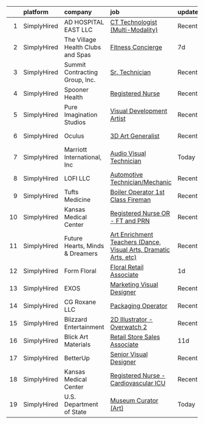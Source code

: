 

|    | platform    | company                           | job                                                                                                                                                                     | update_time   | location                  |
|---:|:------------|:----------------------------------|:------------------------------------------------------------------------------------------------------------------------------------------------------------------------|:--------------|:--------------------------|
|  1 | SimplyHired | AD HOSPITAL EAST LLC              | [CT Technologist (Multi-Modality)](https://www.simplyhired.com/job/RZx32srd2PqGsw6UexWnvEX8GQL_-n642Z0mEC8TatwWcXk_P0Gang?q=visual+art)                                 | Recently      | Houston, TX               |
|  2 | SimplyHired | The Village Health Clubs and Spas | [Fitness Concierge](https://www.simplyhired.com/job/MsBnXZ5wNTWJCxsyuov2bU4Z2K1u6qcNEzkdrIV-6xdPGmonZrRujA?q=visual+art)                                                | 7d            | Phoenix, AZ +1 location   |
|  3 | SimplyHired | Summit Contracting Group, Inc.    | [Sr. Technician](https://www.simplyhired.com/job/_cLD0h5M8msRWdjjQvq0VU7VIPRJB3l2q4mOdYKfEWnFOKpWW2s86g?q=visual+art)                                                   | Recently      | Jacksonville, FL          |
|  4 | SimplyHired | Spooner Health                    | [Registered Nurse](https://www.simplyhired.com/job/GEAnyFmllxn_x1ZYxopUlMOL4n2VRPOxeFrFycBLAjss35dnkaiIFQ?q=visual+art)                                                 | Recently      | Spooner, WI               |
|  5 | SimplyHired | Pure Imagination Studios          | [Visual Development Artist](https://www.simplyhired.com/job/u3Ce0qDkoB4jPujFyWA_pOjySvkBJ7SmBclJFkATwkjx3a0XU_1R2g?q=visual+art)                                        | Recently      | Rochester, NY +1 location |
|  6 | SimplyHired | Oculus                            | [3D Art Generalist](https://www.simplyhired.com/job/je0u3b9g8nV9DnO3K-aE3a3L3MWK_JcqtTRaFwxslc5IFNxzn_ndrA?q=visual+art)                                                | Recently      | Remote +2 locations       |
|  7 | SimplyHired | Marriott International, Inc       | [Audio Visual Technician](https://www.simplyhired.com/job/MDG31_xo4v8ngDa4DRF5cC_xPIrqYXF8V3vSmS6Xlm865PXo3-SV5Q?q=visual+art)                                          | Today         | Scottsdale, AZ            |
|  8 | SimplyHired | LOFI LLC                          | [Automotive Technician/Mechanic](https://www.simplyhired.com/job/6KPmJ0c4_B2H9NItdn2r2YutT9NbhND0cuHRI6c9HuIgBNpfeS8Jnw?q=visual+art)                                   | Recently      | Corpus Christi, TX        |
|  9 | SimplyHired | Tufts Medicine                    | [Boiler Operator 1st Class Fireman](https://www.simplyhired.com/job/M_Fa_f7wkotb0ljkUVjv5uYN7hMqNMnQ8l7vIwTUB0Hguhh-F7Wg2g?q=visual+art)                                | Recently      | Lowell, MA                |
| 10 | SimplyHired | Kansas Medical Center             | [Registered Nurse OR - FT and PRN](https://www.simplyhired.com/job/TiGCbBxQ79I1AUl-2SV-_rA63f_W23iCn_JkQul_C0ELpf4O5kptbw?q=visual+art)                                 | Recently      | Andover, KS               |
| 11 | SimplyHired | Future Hearts, Minds & Dreamers   | [Art Enrichment Teachers (Dance, Visual Arts, Dramatic Arts, etc)](https://www.simplyhired.com/job/fezfXeUcjlel0rzU4aa8X5aHhXR7X14jiqHpjCzy85Rf730QMWgDIg?q=visual+art) | Recently      | Phoenix, AZ +10 locations |
| 12 | SimplyHired | Form Floral                       | [Floral Retail Associate](https://www.simplyhired.com/job/0M3CuNAEoETeVAn3ZH9JXDjQEe_aWMzTTRSf_I_csjGeXCdedg4PfQ?q=visual+art)                                          | 1d            | Phoenix, AZ               |
| 13 | SimplyHired | EXOS                              | [Marketing Visual Designer](https://www.simplyhired.com/job/lAemOQnkHe_6cnX-gOYEeJxgJ_BMhJmj4oKqnEr-ZQDrR0gl4rTVcA?q=visual+art)                                        | Recently      | Phoenix, AZ               |
| 14 | SimplyHired | CG Roxane LLC                     | [Packaging Operator](https://www.simplyhired.com/job/qYC_H8ucjUBDx2U5XqEy9uFVGB6XQvQ4uweb72XrMbOR5D8gzzB7Kw?q=visual+art)                                               | Recently      | Moultonborough, NH        |
| 15 | SimplyHired | Blizzard Entertainment            | [2D Illustrator - Overwatch 2](https://www.simplyhired.com/job/-5kaLnTw_O2OljdRgHHmdJOSbaTjZ0iye-NdcsAwmvVP5npzA0ifqw?q=visual+art)                                     | Recently      | Irvine, CA                |
| 16 | SimplyHired | Blick Art Materials               | [Retail Store Sales Associate](https://www.simplyhired.com/job/u8v0VmG4tFFtuRv2YJzCoFI4siy4RddMtnVBHkutL1tZIDtrqMsVOQ?q=visual+art)                                     | 11d           | Tempe, AZ +50 locations   |
| 17 | SimplyHired | BetterUp                          | [Senior Visual Designer](https://www.simplyhired.com/job/TgH0XynelgsrORge1VDxNkrzxOU6KqmcBb-pJ61EMHwwwwGpeIxC4w?q=visual+art)                                           | Recently      | Austin, TX                |
| 18 | SimplyHired | Kansas Medical Center             | [Registered Nurse - Cardiovascular ICU](https://www.simplyhired.com/job/XHCW-bVcoVHnTimb47S8P9LtRYRCUn_a_GgOD0T9lox_MdgZwhUuBw?q=visual+art)                            | Recently      | Andover, KS               |
| 19 | SimplyHired | U.S. Department of State          | [Museum Curator (Art)](https://www.simplyhired.com/job/cLNzVFuEqmNHMMwUlu76XR-XTOvsninII3BxAH1wAnoB2YnM3s7PsA?q=visual+art)                                             | Today         | Arlington County, VA      |